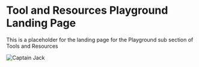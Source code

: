 # Tool and Resources Playground Landing Page
This is a placeholder for the landing page for the Playground sub section of Tools and Resources

![Captain Jack](https://media1.giphy.com/media/dH4eBrNQXB8S4/giphy.gif)